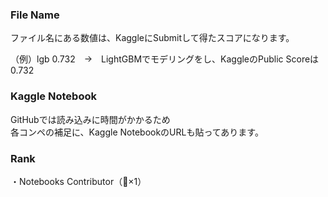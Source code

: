### File Name
ファイル名にある数値は、KaggleにSubmitして得たスコアになります。

（例）lgb 0.732　→　LightGBMでモデリングをし、KaggleのPublic Scoreは0.732

### Kaggle Notebook
GitHubでは読み込みに時間がかかるため<br>
各コンペの補足に、Kaggle NotebookのURLも貼ってあります。

### Rank
・Notebooks Contributor（🥉×1）
